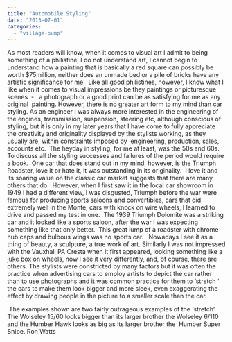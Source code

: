 ```yaml
---
title: "Automobile Styling"
date: "2013-07-01"
categories: 
  - "village-pump"
---
```


As most readers will know, when it comes to visual art I admit to being something of a philistine, I do not understand art, I cannot begin to understand how a painting that is basically a red square can possibly be worth $75million, neither does an unmade bed or a pile of bricks have any artistic significance for me.  Like all good philistines, however, I know what I like when it comes to visual impressions be they paintings or picturesque scenes  -   a photograph or a good print can be as satisfying for me as any original  painting. However, there is no greater art form to my mind than car styling. As an engineer I was always more interested in the engineering of the engines, transmission, suspension, steering etc, although conscious of styling, but it is only in my later years that I have come to fully appreciate the creativity and originality displayed by the stylists working, as they usually are, within constraints imposed by  engineering, production, sales, accounts etc.  The heyday in styling, for me at least, was the 50s and 60s.  To discuss all the styling successes and failures of the period would require a book.  One car that does stand out in my mind, however, is the Triumph Roadster, love it or hate it, it was outstanding in its originality.  I love it and its soaring value on the classic car market suggests that there are many others that do.  However, when I first saw it in the local car showroom in 1949 I had a different view, I was disgusted, Triumph before the war were famous for producing sports saloons and convertibles, cars that did extremely well in the Monte, cars with knock on wire wheels, I learned to drive and passed my test in one.  The 1939 Triumph Dolomite was a striking car and it looked like a sports saloon, after the war I was expecting something like that only better.  This great lump of a roadster with chrome hub caps and bulbous wings was no sports car.   Nowadays I see it as a thing of beauty, a sculpture, a true work of art. Similarly I was not impressed with the Vauxhall PA Cresta when it first appeared, looking something like a juke box on wheels, now I see it very differently, and, of course, there are others. The stylists were constricted by many factors but it was often the practice when advertising cars to employ artists to depict the car rather than to use photographs and it was common practice for them to ‘stretch ‘ the cars to make them look bigger and more sleek, even exaggerating the effect by drawing people in the picture to a smaller scale than the car.

 The examples shown are two fairly outrageous examples of the ‘stretch’. The Wolseley 15/60 looks bigger than its larger brother the Wolseley 6/110 and the Humber Hawk looks as big as its larger brother the  Humber Super Snipe. Ron Watts
